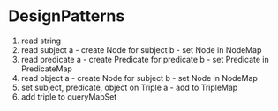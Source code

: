 # DesignPatterns

1) read string 
2) read subject
 a - create Node for subject
 b - set Node in NodeMap
3) read predicate
 a - create Predicate for predicate
 b - set Predicate in PredicateMap
4) read object
 a - create Node for subject
 b - set Node in NodeMap
5) set subject, predicate, object on Triple
 a - add to TripleMap
6) add triple to queryMapSet
